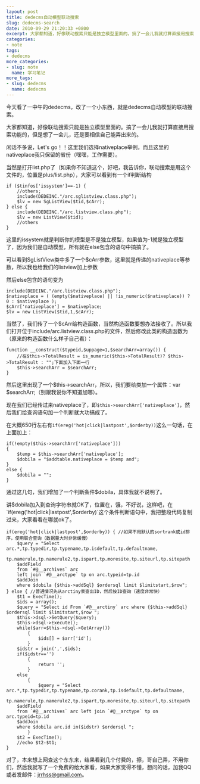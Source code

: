 ```yaml
---
layout: post
title: dedecms自动模型联动搜索
slug: dedecms-search
date: 2010-09-29 21:20:33 +0800
excerpt: 大家都知道，好像联动搜索只能是独立模型里面的。搞了一会儿我就打算直接用搜索功能的，但是想了一会儿，还是要相信自己能弄出来的。
categories:
- note
tags:
- dedecms
more_categories:
- slug: note
  name: 学习笔记
more_tags:
- slug: dedecms
  name: dedecms
---
```


今天看了一中午的dedecms，改了一个小东西，就是dedecms自动模型的联动搜索。

大家都知道，好像联动搜索只能是独立模型里面的。搞了一会儿我就打算直接用搜索功能的，但是想了一会儿，还是要相信自己能弄出来的。


闲话不多说，Let's go！！这里我们选择nativeplace举例，而且这里的nativeplace我只保留的省份（嘿嘿，工作需要）。

当然是打开list.php了（如果你不知道这个，好吧，我告诉你，联动搜索是用这个文件的，位置是plus/list.php），大家可以看到有一个if判断结构

	if ($tinfos['issystem']==-1) {
		//others;
		include(DEDEINC."/arc.sglistview.class.php");
		$lv = new SgListView($tid,$cArr);
	} else {
		include(DEDEINC."/arc.listview.class.php");
		$lv = new ListView($tid);
		//others
	}

这里的issystem就是判断你的模型是不是独立模型，如果值为-1就是独立模型了，因为我们是自动模型，所有就在else包含的语句中搞搞了。

可以看到SgListView类中多了一个$cArr参数，这里就是传递的nativeplace等参数，所以我也给我们的listview加上参数

然后else包含的语句变为

	include(DEDEINC."/arc.listview.class.php");
	$nativeplace = ( (empty($nativeplace) || !is_numeric($nativeplace)) ? 0 : $nativeplace );
	$cArr['nativeplace'] = $nativeplace;
	$lv = new ListView($tid,1,$cArr);

当然了，我们传了一个$cArr给构造函数，当然构造函数要想办法接收了。所以我们打开位于include/arc.listview.class.php的文件，然后修改此类的构造函数为（原来的构造函数什么样子自己看）：

	function __construct($typeid,$uppage=1,$searchArr=array()) {
		//在$this->TotalResult = is_numeric($this->TotalResult)? $this->TotalResult : "";下面加入下面一行
		$this->searchArr = $searchArr;
	}

然后这里出现了一个$this->searchArr，所以，我们要给类加一个属性：var $searchArr;（别跟我说你不知道加哪）。

现在我们已经传过来nativeplace了，即`$this->searchArr['nativeplace']`，然后我们给查询语句加一个判断就大功搞成了。

在大概650行左右有`if(ereg('hot|click|lastpost',$orderby))`这么一句话，在上面加上：

	if(!empty($this->searchArr['nativeplace']))
	{
		$temp = $this->searchArr['nativeplace'];
		$dobila = "$addtable.nativeplace = $temp and";
	}
	else {
		$dobila = "";
	}

通过这几句，我们增加了一个判断条件$dobila，具体我就不说明了。

讲$dobila加入到查询字符串就OK了，位置在，饿，不好说，这样吧，在`if(ereg('hot|click|lastpost',$orderby)`这个条件判断语句中，我把整段代码复制过来，大家看看在哪就ok了。

	if(ereg('hot|click|lastpost',$orderby)) { //如果不用默认的sortrank或id排序，使用联合查询（数据量大时非常缓慢）
		$query = "Select arc.*,tp.typedir,tp.typename,tp.isdefault,tp.defaultname,
		tp.namerule,tp.namerule2,tp.ispart,tp.moresite,tp.siteurl,tp.sitepath
		$addField
		from `#@__archives` arc
		left join `#@__arctype` tp on arc.typeid=tp.id
		$addJoin
		where $dobila {$this->addSql} $ordersql limit $limitstart,$row";
	} else { //普通情况先从arctiny表查出ID，然后按ID查询（速度非常快）
		$t1 = ExecTime();
		$ids = array();
		$query = "Select id From `#@__arctiny` arc where {$this->addSql} $ordersql limit $limitstart,$row ";
		$this->dsql->SetQuery($query);
		$this->dsql->Execute();
		while($arr=$this->dsql->GetArray())
			{
				$ids[] = $arr['id'];
			}
		$idstr = join(',',$ids);
		if($idstr=='')
			{
				return '';
			}
		else
			{
				$query = "Select arc.*,tp.typedir,tp.typename,tp.corank,tp.isdefault,tp.defaultname,
		tp.namerule,tp.namerule2,tp.ispart,tp.moresite,tp.siteurl,tp.sitepath
		$addField
		from `#@__archives` arc left join `#@__arctype` tp on arc.typeid=tp.id
		$addJoin
		where $dobila arc.id in($idstr) $ordersql ";
			}
		$t2 = ExecTime();
		//echo $t2-$t1;
	}

对了，本来想上网查这个东东来，结果看到几个付费的，擦，哥自己弄，不用你们，然后我就写了一个免费的给大家看，如果大家觉得不懂，想问的话，加我QQ或者发邮件：jrrhss@gmail.com。

